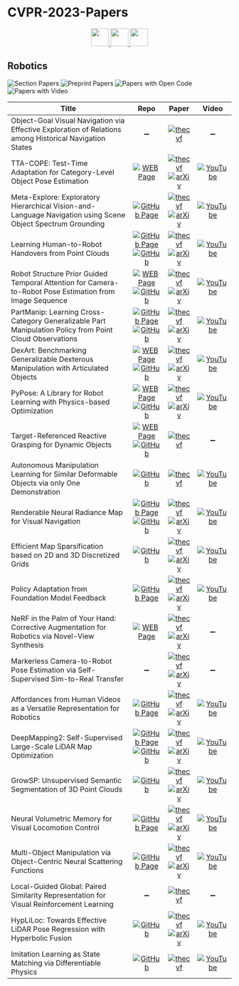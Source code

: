 # CVPR-2023-Papers

<div align="center">
  <a href="https://github.com/DmitryRyumin/CVPR-2023-Papers/blob/main/sections/vision-and-graphics.md">
    <img src="https://cdn.jsdelivr.net/gh/DmitryRyumin/NewEraAI-Papers@main/images/left.svg" width="40" />
  </a>
  <a href="https://github.com/DmitryRyumin/CVPR-2023-Papers/">
    <img src="https://cdn.jsdelivr.net/gh/DmitryRyumin/NewEraAI-Papers@main/images/home.svg" width="40" />
  </a>
  <a href="https://github.com/DmitryRyumin/CVPR-2023-Papers/blob/main/sections/transparency-fairness-accountability-privacy-ethics-in-vision.md">
    <img src="https://cdn.jsdelivr.net/gh/DmitryRyumin/NewEraAI-Papers@main/images/right.svg" width="40" />
  </a>
</div>

## Robotics

![Section Papers](https://img.shields.io/badge/Section%20Papers-soon-42BA16) ![Preprint Papers](https://img.shields.io/badge/Preprint%20Papers-soon-b31b1b) ![Papers with Open Code](https://img.shields.io/badge/Papers%20with%20Open%20Code-soon-1D7FBF) ![Papers with Video](https://img.shields.io/badge/Papers%20with%20Video-soon-FF0000)

| **Title** | **Repo** | **Paper** | **Video** |
|-----------|:--------:|:---------:|:---------:|
| Object-Goal Visual Navigation via Effective Exploration of Relations among Historical Navigation States | :heavy_minus_sign: | [![thecvf](https://img.shields.io/badge/pdf-thecvf-7395C5.svg)](https://openaccess.thecvf.com/content/CVPR2023/papers/Du_Object-Goal_Visual_Navigation_via_Effective_Exploration_of_Relations_Among_Historical_CVPR_2023_paper.pdf) | :heavy_minus_sign: |
| TTA-COPE: Test-Time Adaptation for Category-Level Object Pose Estimation | [![WEB Page](https://img.shields.io/badge/WEB-Page-159957.svg)](https://sites.google.com/view/taeyeop-lee/ttacope) | [![thecvf](https://img.shields.io/badge/pdf-thecvf-7395C5.svg)](https://openaccess.thecvf.com/content/CVPR2023/papers/Lee_TTA-COPE_Test-Time_Adaptation_for_Category-Level_Object_Pose_Estimation_CVPR_2023_paper.pdf) <br /> [![arXiv](https://img.shields.io/badge/arXiv-2303.16730-b31b1b.svg)](http://arxiv.org/abs/2303.16730) | [![YouTube](https://img.shields.io/badge/YouTube-%23FF0000.svg?style=for-the-badge&logo=YouTube&logoColor=white)](https://www.youtube.com/watch?v=MUgQ0yithis) |
| Meta-Explore: Exploratory Hierarchical Vision-and-Language Navigation using Scene Object Spectrum Grounding | [![GitHub Page](https://img.shields.io/badge/GitHub-Page-159957.svg)](https://rllab-snu.github.io/projects/Meta-Explore/doc.html) | [![thecvf](https://img.shields.io/badge/pdf-thecvf-7395C5.svg)](https://openaccess.thecvf.com/content/CVPR2023/papers/Hwang_Meta-Explore_Exploratory_Hierarchical_Vision-and-Language_Navigation_Using_Scene_Object_Spectrum_Grounding_CVPR_2023_paper.pdf) <br /> [![arXiv](https://img.shields.io/badge/arXiv-2303.04077-b31b1b.svg)](http://arxiv.org/abs/2303.04077) | [![YouTube](https://img.shields.io/badge/YouTube-%23FF0000.svg?style=for-the-badge&logo=YouTube&logoColor=white)](https://www.youtube.com/watch?v=nxWUedX5VpQ) |
| Learning Human-to-Robot Handovers from Point Clouds | [![GitHub Page](https://img.shields.io/badge/GitHub-Page-159957.svg)](https://handover-sim2real.github.io/) <br /> [![GitHub](https://img.shields.io/github/stars/NVlabs/handover-sim2real)](https://github.com/NVlabs/handover-sim2real) | [![thecvf](https://img.shields.io/badge/pdf-thecvf-7395C5.svg)](https://openaccess.thecvf.com/content/CVPR2023/papers/Christen_Learning_Human-to-Robot_Handovers_From_Point_Clouds_CVPR_2023_paper.pdf) <br /> [![arXiv](https://img.shields.io/badge/arXiv-2303.17592-b31b1b.svg)](http://arxiv.org/abs/2303.17592) | [![YouTube](https://img.shields.io/badge/YouTube-%23FF0000.svg?style=for-the-badge&logo=YouTube&logoColor=white)](https://www.youtube.com/watch?v=IsjCdoIAA7s) |
| Robot Structure Prior Guided Temporal Attention for Camera-to-Robot Pose Estimation from Image Sequence | [![WEB Page](https://img.shields.io/badge/WEB-Page-159957.svg)](https://sites.google.com/view/sgtapose) <br /> [![GitHub](https://img.shields.io/github/stars/Nimolty/SGTAPose)](https://github.com/Nimolty/SGTAPose) | [![thecvf](https://img.shields.io/badge/pdf-thecvf-7395C5.svg)](https://openaccess.thecvf.com/content/CVPR2023/papers/Tian_Robot_Structure_Prior_Guided_Temporal_Attention_for_Camera-to-Robot_Pose_Estimation_CVPR_2023_paper.pdf) <br /> [![arXiv](https://img.shields.io/badge/arXiv-2307.12106-b31b1b.svg)](http://arxiv.org/abs/2307.12106) | [![YouTube](https://img.shields.io/badge/YouTube-%23FF0000.svg?style=for-the-badge&logo=YouTube&logoColor=white)](https://www.youtube.com/watch?v=5fQp-yBubZs) |
| PartManip: Learning Cross-Category Generalizable Part Manipulation Policy from Point Cloud Observations | [![GitHub Page](https://img.shields.io/badge/GitHub-Page-159957.svg)](https://pku-epic.github.io/PartManip/) <br /> [![GitHub](https://img.shields.io/github/stars/PKU-EPIC/PartManip)](https://github.com/PKU-EPIC/PartManip) | [![thecvf](https://img.shields.io/badge/pdf-thecvf-7395C5.svg)](https://openaccess.thecvf.com/content/CVPR2023/papers/Geng_PartManip_Learning_Cross-Category_Generalizable_Part_Manipulation_Policy_From_Point_Cloud_CVPR_2023_paper.pdf) <br /> [![arXiv](https://img.shields.io/badge/arXiv-2303.16958-b31b1b.svg)](http://arxiv.org/abs/2303.16958) | [![YouTube](https://img.shields.io/badge/YouTube-%23FF0000.svg?style=for-the-badge&logo=YouTube&logoColor=white)](https://www.youtube.com/watch?v=k0LbcO1B-ac) |
| DexArt: Benchmarking Generalizable Dexterous Manipulation with Articulated Objects | [![WEB Page](https://img.shields.io/badge/WEB-Page-159957.svg)](https://www.chenbao.tech/dexart/) <br /> [![GitHub](https://img.shields.io/github/stars/Kami-code/dexart-release)](https://github.com/Kami-code/dexart-release) | [![thecvf](https://img.shields.io/badge/pdf-thecvf-7395C5.svg)](https://openaccess.thecvf.com/content/CVPR2023/papers/Bao_DexArt_Benchmarking_Generalizable_Dexterous_Manipulation_With_Articulated_Objects_CVPR_2023_paper.pdf) <br /> [![arXiv](https://img.shields.io/badge/arXiv-2305.05706-b31b1b.svg)](http://arxiv.org/abs/2305.05706) | [![YouTube](https://img.shields.io/badge/YouTube-%23FF0000.svg?style=for-the-badge&logo=YouTube&logoColor=white)](https://www.youtube.com/watch?v=V_EYQJO1W_U) |
| PyPose: A Library for Robot Learning with Physics-based Optimization | [![WEB Page](https://img.shields.io/badge/WEB-Page-159957.svg)](https://pypose.org/) <br /> [![GitHub](https://img.shields.io/github/stars/pypose/pypose)](https://github.com/pypose/pypose) | [![thecvf](https://img.shields.io/badge/pdf-thecvf-7395C5.svg)](https://openaccess.thecvf.com/content/CVPR2023/papers/Wang_PyPose_A_Library_for_Robot_Learning_With_Physics-Based_Optimization_CVPR_2023_paper.pdf) <br /> [![arXiv](https://img.shields.io/badge/arXiv-2209.15428-b31b1b.svg)](http://arxiv.org/abs/2209.15428) | [![YouTube](https://img.shields.io/badge/YouTube-%23FF0000.svg?style=for-the-badge&logo=YouTube&logoColor=white)](https://www.youtube.com/watch?v=XDtUDIWuGng) |
| Target-Referenced Reactive Grasping for Dynamic Objects | [![WEB Page](https://img.shields.io/badge/WEB-Page-159957.svg)](https://graspnet.net/reactive) <br /> [![GitHub](https://img.shields.io/github/stars/Todibo99/Target-referenced-Reactive-Grasping-for-Dynamic-Objects)](https://github.com/Todibo99/Target-referenced-Reactive-Grasping-for-Dynamic-Objects) | [![thecvf](https://img.shields.io/badge/pdf-thecvf-7395C5.svg)](https://openaccess.thecvf.com/content/CVPR2023/papers/Liu_Target-Referenced_Reactive_Grasping_for_Dynamic_Objects_CVPR_2023_paper.pdf) | :heavy_minus_sign: |
| Autonomous Manipulation Learning for Similar Deformable Objects via only One Demonstration | [![GitHub](https://img.shields.io/github/stars/renyu2016/DLCDO)](https://github.com/renyu2016/DLCDO) | [![thecvf](https://img.shields.io/badge/pdf-thecvf-7395C5.svg)](https://openaccess.thecvf.com/content/CVPR2023/papers/Ren_Autonomous_Manipulation_Learning_for_Similar_Deformable_Objects_via_Only_One_CVPR_2023_paper.pdf) | [![YouTube](https://img.shields.io/badge/YouTube-%23FF0000.svg?style=for-the-badge&logo=YouTube&logoColor=white)](https://www.youtube.com/watch?v=Y0FD0ihdEN0) |
| Renderable Neural Radiance Map for Visual Navigation | [![GitHub Page](https://img.shields.io/badge/GitHub-Page-159957.svg)](https://rllab-snu.github.io/projects/RNR-Map/) <br /> [![GitHub](https://img.shields.io/github/stars/rllab-snu/RNR-Map)](https://github.com/rllab-snu/RNR-Map) | [![thecvf](https://img.shields.io/badge/pdf-thecvf-7395C5.svg)](https://openaccess.thecvf.com/content/CVPR2023/papers/Kwon_Renderable_Neural_Radiance_Map_for_Visual_Navigation_CVPR_2023_paper.pdf) <br /> [![arXiv](https://img.shields.io/badge/arXiv-2303.00304-b31b1b.svg)](http://arxiv.org/abs/2303.00304) | [![YouTube](https://img.shields.io/badge/YouTube-%23FF0000.svg?style=for-the-badge&logo=YouTube&logoColor=white)](https://www.youtube.com/watch?v=1SF8_6BsA1c) |
| Efficient Map Sparsification based on 2D and 3D Discretized Grids | [![GitHub](https://img.shields.io/github/stars/fishmarch/SLAM_Map_Compression)](https://github.com/fishmarch/SLAM_Map_Compression) | [![thecvf](https://img.shields.io/badge/pdf-thecvf-7395C5.svg)](https://openaccess.thecvf.com/content/CVPR2023/papers/Zhang_Efficient_Map_Sparsification_Based_on_2D_and_3D_Discretized_Grids_CVPR_2023_paper.pdf) <br /> [![arXiv](https://img.shields.io/badge/arXiv-2303.10882-b31b1b.svg)](http://arxiv.org/abs/2303.10882) | [![YouTube](https://img.shields.io/badge/YouTube-%23FF0000.svg?style=for-the-badge&logo=YouTube&logoColor=white)](https://www.youtube.com/watch?v=gG1nFddFf-s) |
| Policy Adaptation from Foundation Model Feedback | [![GitHub Page](https://img.shields.io/badge/GitHub-Page-159957.svg)](https://geyuying.github.io/PAFF/) | [![thecvf](https://img.shields.io/badge/pdf-thecvf-7395C5.svg)](https://openaccess.thecvf.com/content/CVPR2023/papers/Ge_Policy_Adaptation_From_Foundation_Model_Feedback_CVPR_2023_paper.pdf) <br /> [![arXiv](https://img.shields.io/badge/arXiv-2212.07398-b31b1b.svg)](http://arxiv.org/abs/2212.07398) | [![YouTube](https://img.shields.io/badge/YouTube-%23FF0000.svg?style=for-the-badge&logo=YouTube&logoColor=white)](https://www.youtube.com/watch?v=5IZkbUFB2cM) |
| NeRF in the Palm of Your Hand: Corrective Augmentation for Robotics via Novel-View Synthesis | [![WEB Page](https://img.shields.io/badge/WEB-Page-159957.svg)](https://bland.website/spartn/) | [![thecvf](https://img.shields.io/badge/pdf-thecvf-7395C5.svg)](https://openaccess.thecvf.com/content/CVPR2023/papers/Zhou_NeRF_in_the_Palm_of_Your_Hand_Corrective_Augmentation_for_CVPR_2023_paper.pdf) <br /> [![arXiv](https://img.shields.io/badge/arXiv-2301.08556-b31b1b.svg)](http://arxiv.org/abs/2301.08556) | :heavy_minus_sign: |
| Markerless Camera-to-Robot Pose Estimation via Self-Supervised Sim-to-Real Transfer | :heavy_minus_sign: | [![thecvf](https://img.shields.io/badge/pdf-thecvf-7395C5.svg)](https://openaccess.thecvf.com/content/CVPR2023/papers/Lu_Markerless_Camera-to-Robot_Pose_Estimation_via_Self-Supervised_Sim-to-Real_Transfer_CVPR_2023_paper.pdf) <br /> [![arXiv](https://img.shields.io/badge/arXiv-2302.14332-b31b1b.svg)](http://arxiv.org/abs/2302.14332) | :heavy_minus_sign: |
| Affordances from Human Videos as a Versatile Representation for Robotics | [![GitHub Page](https://img.shields.io/badge/GitHub-Page-159957.svg)](https://vision-robotics-bridge.github.io/) | [![thecvf](https://img.shields.io/badge/pdf-thecvf-7395C5.svg)](https://openaccess.thecvf.com/content/CVPR2023/papers/Bahl_Affordances_From_Human_Videos_as_a_Versatile_Representation_for_Robotics_CVPR_2023_paper.pdf) <br /> [![arXiv](https://img.shields.io/badge/arXiv-2304.08488-b31b1b.svg)](http://arxiv.org/abs/2304.08488) | [![YouTube](https://img.shields.io/badge/YouTube-%23FF0000.svg?style=for-the-badge&logo=YouTube&logoColor=white)](https://www.youtube.com/watch?v=WdMYGESu8Ak) |
| DeepMapping2: Self-Supervised Large-Scale LiDAR Map Optimization | [![GitHub Page](https://img.shields.io/badge/GitHub-Page-159957.svg)](https://ai4ce.github.io/DeepMapping2/) <br /> [![GitHub](https://img.shields.io/github/stars/ai4ce/DeepMapping2)](https://github.com/ai4ce/DeepMapping2) | [![thecvf](https://img.shields.io/badge/pdf-thecvf-7395C5.svg)](https://openaccess.thecvf.com/content/CVPR2023/papers/Chen_DeepMapping2_Self-Supervised_Large-Scale_LiDAR_Map_Optimization_CVPR_2023_paper.pdf) <br /> [![arXiv](https://img.shields.io/badge/arXiv-2212.06331-b31b1b.svg)](http://arxiv.org/abs/2212.06331) | [![YouTube](https://img.shields.io/badge/YouTube-%23FF0000.svg?style=for-the-badge&logo=YouTube&logoColor=white)](https://www.youtube.com/watch?v=2NJ81JwY48o) |
| GrowSP: Unsupervised Semantic Segmentation of 3D Point Clouds | [![GitHub](https://img.shields.io/github/stars/vLAR-group/GrowSP)](https://github.com/vLAR-group/GrowSP) | [![thecvf](https://img.shields.io/badge/pdf-thecvf-7395C5.svg)](https://openaccess.thecvf.com/content/CVPR2023/papers/Zhang_GrowSP_Unsupervised_Semantic_Segmentation_of_3D_Point_Clouds_CVPR_2023_paper.pdf) <br /> [![arXiv](https://img.shields.io/badge/arXiv-2305.16404-b31b1b.svg)](http://arxiv.org/abs/2305.16404) | [![YouTube](https://img.shields.io/badge/YouTube-%23FF0000.svg?style=for-the-badge&logo=YouTube&logoColor=white)](https://www.youtube.com/watch?v=x_UW7hU3Ows) |
| Neural Volumetric Memory for Visual Locomotion Control | [![GitHub Page](https://img.shields.io/badge/GitHub-Page-159957.svg)](https://rchalyang.github.io/NVM/) | [![thecvf](https://img.shields.io/badge/pdf-thecvf-7395C5.svg)](https://openaccess.thecvf.com/content/CVPR2023/papers/Yang_Neural_Volumetric_Memory_for_Visual_Locomotion_Control_CVPR_2023_paper.pdf) <br /> [![arXiv](https://img.shields.io/badge/arXiv-2304.01201-b31b1b.svg)](http://arxiv.org/abs/2304.01201) | [![YouTube](https://img.shields.io/badge/YouTube-%23FF0000.svg?style=for-the-badge&logo=YouTube&logoColor=white)](https://www.youtube.com/watch?v=vJdt610GSGk) |
| Multi-Object Manipulation via Object-Centric Neural Scattering Functions | [![GitHub Page](https://img.shields.io/badge/GitHub-Page-159957.svg)](https://s-tian.github.io/projects/actionosf/) | [![thecvf](https://img.shields.io/badge/pdf-thecvf-7395C5.svg)](https://openaccess.thecvf.com/content/CVPR2023/papers/Tian_Multi-Object_Manipulation_via_Object-Centric_Neural_Scattering_Functions_CVPR_2023_paper.pdf) <br /> [![arXiv](https://img.shields.io/badge/arXiv-2306.08748-b31b1b.svg)](http://arxiv.org/abs/2306.08748) | [![YouTube](https://img.shields.io/badge/YouTube-%23FF0000.svg?style=for-the-badge&logo=YouTube&logoColor=white)](https://www.youtube.com/watch?v=yRZ2YVJHhGY) |
| Local-Guided Global: Paired Similarity Representation for Visual Reinforcement Learning | :heavy_minus_sign: | [![thecvf](https://img.shields.io/badge/pdf-thecvf-7395C5.svg)](https://openaccess.thecvf.com/content/CVPR2023/papers/Choi_Local-Guided_Global_Paired_Similarity_Representation_for_Visual_Reinforcement_Learning_CVPR_2023_paper.pdf) | :heavy_minus_sign: |
| HypLiLoc: Towards Effective LiDAR Pose Regression with Hyperbolic Fusion | [![GitHub](https://img.shields.io/github/stars/sijieaaa/HypLiLoc)](https://github.com/sijieaaa/HypLiLoc) | [![thecvf](https://img.shields.io/badge/pdf-thecvf-7395C5.svg)](https://openaccess.thecvf.com/content/CVPR2023/papers/Wang_HypLiLoc_Towards_Effective_LiDAR_Pose_Regression_With_Hyperbolic_Fusion_CVPR_2023_paper.pdf) <br /> [![arXiv](https://img.shields.io/badge/arXiv-2304.00932-b31b1b.svg)](http://arxiv.org/abs/2304.00932) | [![YouTube](https://img.shields.io/badge/YouTube-%23FF0000.svg?style=for-the-badge&logo=YouTube&logoColor=white)](https://www.youtube.com/watch?v=d8FMbENBmBA) |
| Imitation Learning as State Matching via Differentiable Physics | [![GitHub](https://img.shields.io/github/stars/sail-sg/ILD)](https://github.com/sail-sg/ILD) | [![thecvf](https://img.shields.io/badge/pdf-thecvf-7395C5.svg)](https://openaccess.thecvf.com/content/CVPR2023/papers/Chen_Imitation_Learning_As_State_Matching_via_Differentiable_Physics_CVPR_2023_paper.pdf) | [![YouTube](https://img.shields.io/badge/YouTube-%23FF0000.svg?style=for-the-badge&logo=YouTube&logoColor=white)](https://www.youtube.com/watch?v=6iNFJHPO8Hc) |

